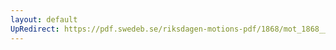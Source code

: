 ```yaml
---
layout: default
UpRedirect: https://pdf.swedeb.se/riksdagen-motions-pdf/1868/mot_1868__fk__00017.pdf
---
```

